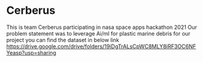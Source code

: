 # Cerberus

This is team Cerberus participating in nasa space apps hackathon 2021
Our problem statement was to leverage Ai/ml for plastic marine debris
for our project you can find the dataset in below link  
https://drive.google.com/drive/folders/19iDgTrALsCpWC8MLY8iRF3OC6NFYeasp?usp=sharing
 
 
